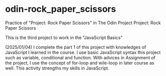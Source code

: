# odin-rock_paper_scissors
Practice of "Project: Rock Paper Scissors" in The Odin Project
Project: Rock Paper Scissors

This is the third project to work in the "JavaScript Basics"

(2025/01/04) I complete the part 1 of this project with knowledges of JavaScript I learned in the course. I use basic JavaScript syntax this project such as variable, conditional and function. With advices in Assignment of the project, I use the concept of for-loop and wile-loop in later course as well. This activity strengths my skills in JavaScript.
